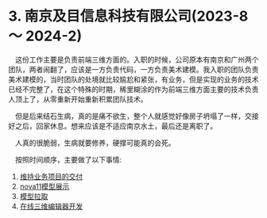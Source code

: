# 3. 南京及目信息科技有限公司(2023-8 ～ 2024-2)

&emsp;这份工作主要是负责前端三维方面的。入职的时候，公司原本有南京和广州两个团队，两者闹翻了，应该是一方负责代码，一方负责美术建模。我入职的团队负责美术建模的，当时团队的处境就比较尴尬和紧张，有业务，但是实现的业务的技术已经不完整了，在这个特殊的时期，稀里糊涂的作为前端三维方面主要的技术负责人顶上了，从零重新开始重新积累团队技术。

&emsp;但是后来结石生病，真的是痛不欲生，整个人就感觉好像房子坍塌了一样，交接好之后，回家休息。想来应该是不适应南京水土，最后还是离职了。

&emsp;人真的很脆弱，生病就要修养，硬撑可能真的会死。

&emsp;按照时间顺序，主要做了以下事情:

1. [维持业务项目的交付](https://github.com/wangxinboa/resume/blob/main/3/%E7%BB%B4%E6%8C%81%E8%B6%85%E5%BA%93%E9%A1%B9%E7%9B%AE%E7%9A%84%E4%BA%A4%E4%BB%98.md)
2. [nova11模型展示](https://github.com/wangxinboa/resume/blob/main/3/nova11%E6%A8%A1%E5%9E%8B%E5%B1%95%E7%A4%BA.md)
3. [模型拉取](https://github.com/wangxinboa/resume/blob/main/3/%E6%A8%A1%E5%9E%8B%E6%8B%89%E5%8F%96.md)
4. [在线三维编辑器开发](https://github.com/wangxinboa/resume/blob/main/3/%E5%9C%A8%E7%BA%BF%E4%B8%89%E7%BB%B4%E7%BC%96%E8%BE%91%E5%99%A8%E5%BC%80%E5%8F%91.md)